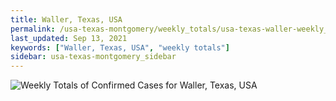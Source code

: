 ```yaml
---
title: Waller, Texas, USA
permalink: /usa-texas-montgomery/weekly_totals/usa-texas-waller-weekly_totals.html
last_updated: Sep 13, 2021
keywords: ["Waller, Texas, USA", "weekly totals"]
sidebar: usa-texas-montgomery_sidebar
---
```


![Weekly Totals of Confirmed Cases for Waller, Texas, USA](/covid_tracker/images/graphs/usa-texas-waller-weekly_totals_graph.png)
